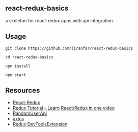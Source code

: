 ## react-redux-basics

a skeleton for react-redux apps with api integration.

## Usage  

`git clone https://github.com/liranfar/react-redux-basics`

`cd react-redux-basics`

`npm install`

`npm start`

## Resources
* [React-Redux](https://redux.js.org/)
* [Redux Tutorial - Learn React/Redux in one video](https://www.youtube.com/watch?v=OSSpVLpuVWA)
* [RandomUserApi](https://randomuser.me/)
* [axios](https://github.com/axios/axios)
* [Redux DevToolsExtension](https://github.com/zalmoxisus/redux-devtools-extension)